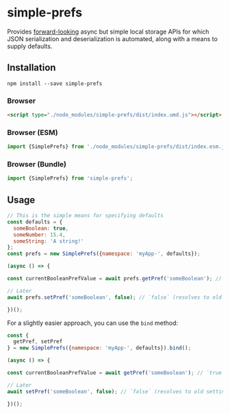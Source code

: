 # simple-prefs

Provides [forward-looking](https://github.com/domenic/async-local-storage)
async but simple local storage APIs for which JSON serialization and
deserialization is automated, along with a means to supply defaults.

## Installation

```shell
npm install --save simple-prefs
```

### Browser

```html
<script type="./node_modules/simple-prefs/dist/index.umd.js"></script>
```

### Browser (ESM)

```js
import {SimplePrefs} from './node_modules/simple-prefs/dist/index.esm.js';
```

### Browser (Bundle)

```js
import {SimplePrefs} from 'simple-prefs';
```

## Usage

```js
// This is the simple means for specifying defaults
const defaults = {
  someBoolean: true,
  someNumber: 15.4,
  someString: 'A string!'
};
const prefs = new SimplePrefs({namespace: 'myApp-', defaults});

(async () => {

const currentBooleanPrefValue = await prefs.getPref('someBoolean'); // `true`

// Later
await prefs.setPref('someBoolean', false); // `false` (resolves to old setting)

})();
```

For a slightly easier approach, you can use the `bind` method:

```js
const {
  getPref, setPref
} = new SimplePrefs({namespace: 'myApp-', defaults}).bind();

(async () => {

const currentBooleanPrefValue = await getPref('someBoolean'); // `true`

// Later
await setPref('someBoolean', false); // `false` (resolves to old setting)

})();
```
